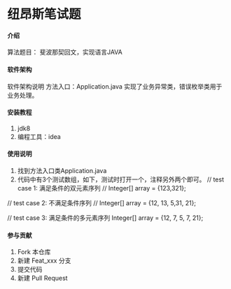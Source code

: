 # 纽昂斯笔试题

#### 介绍
算法题目：
斐波那契回文，实现语言JAVA

#### 软件架构
软件架构说明
方法入口：Application.java
实现了业务异常类，错误枚举类用于业务处理。

#### 安装教程
1. jdk8
2. 编程工具：idea

#### 使用说明

1. 找到方法入口类Application.java
2. 代码中有3个测试数组，如下，测试时打开一个，注释另外两个即可。
// test case 1: 满足条件的双元素序列
// Integer[] array = {123,321};

// test case 2: 不满足条件序列
// Integer[] array = {12, 13, 5,31, 21};

// test case 3: 满足条件的多元素序列
   Integer[] array = {12, 7, 5, 7, 21};

#### 参与贡献

1. Fork 本仓库
2. 新建 Feat_xxx 分支
3. 提交代码
4. 新建 Pull Request
